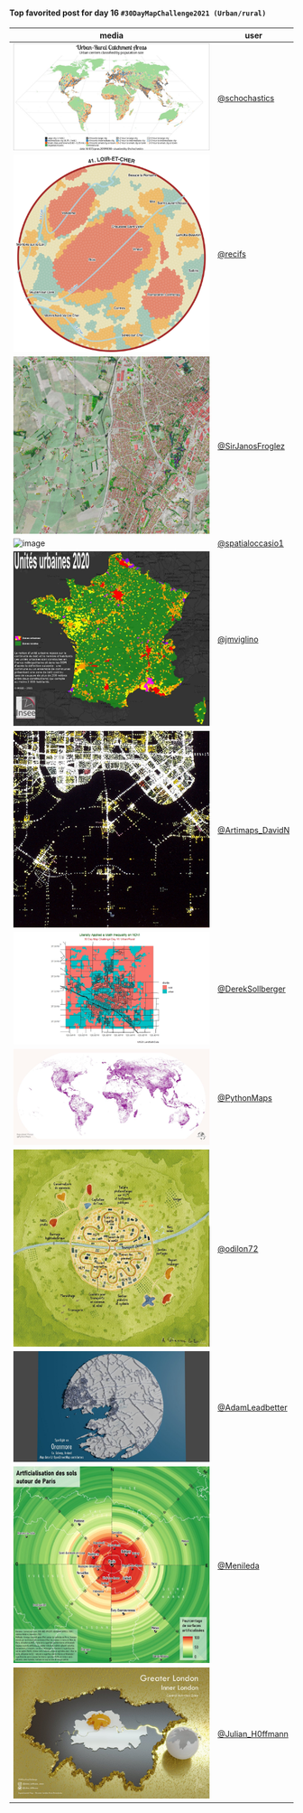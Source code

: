 #### Top favorited post for day 16 `#30DayMapChallenge2021 (Urban/rural)`

| media | user |
|-------|------|
| ![image](../uploads/8231ad79a52b74b7ff7154f771e1d9f6/image.png) |[@schochastics](https://twitter.com/schochastics/status/1460572355256672257)| 
| ![image](../uploads/128ff3a821808a23900917fd159855d4/image.png) |[@recifs](https://twitter.com/recifs/status/1460365274947985412)| 
| ![image](../uploads/febb3c4895876bab7340b767b7640f54/image.png) |[@SirJanosFroglez](https://twitter.com/SirJanosFroglez/status/1460619798459654154)|
| ![image](../uploads/fd4672e6a653cb8b4076994f40de4169/image.png) |[@spatialoccasio1](https://twitter.com/spatialoccasio1/status/1460704985562370048)| 
| ![image](../uploads/f49585dd422b6a9cc6fb945adcc68ec8/image.png) |[@jmviglino](https://twitter.com/jmviglino/status/1460537920314658821)| 
| ![image](../uploads/87073097b82ef79cd504444b551a637e/image.png) |[@Artimaps_DavidN](https://twitter.com/Artimaps_DavidN/status/1460669129107640320)| 
| ![image](../uploads/859f97df10009e07ec76dde94db6b9f4/image.png) |[@DerekSollberger](https://twitter.com/DerekSollberger/status/1460518180359589894)| 
| ![image](../uploads/c54455eb3130c5aa719c063f8e3421bd/image.png) |[@PythonMaps](https://twitter.com/PythonMaps/status/1460661445473886215)| 
| ![image](../uploads/23a46571960b91fbc9124826fa2a92e9/image.png) |[@odilon72](https://twitter.com/odilon72/status/1460515865904959492)| 
| ![image](../uploads/0313bc287ff88bbe637497803c57954f/image.png) |[@AdamLeadbetter](https://twitter.com/AdamLeadbetter/status/1460553057461325827)| 
| ![image](../uploads/07bcf4afbd162e6a996999e352047d77/image.png) |[@Menileda](https://twitter.com/Menileda/status/1460677774805512206)| 
| ![image](../uploads/7bd587423b0e864f018636ad200a14a7/image.png) |[@Julian_H0ffmann](https://twitter.com/Julian_H0ffmann/status/1460653745633738757)| 
